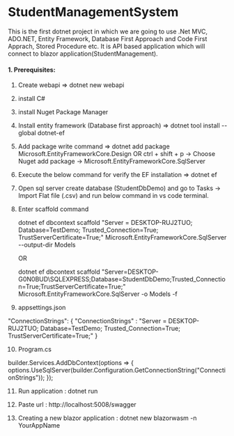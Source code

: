# StudentManagementSystem
This is the first dotnet project in which we are going to use .Net MVC, ADO.NET, Entity Framework, Database First Approach and Code First Apprach, Stored Procedure etc. It is API based application which will connect to blazor application(StudentManagement).



#### 1. Prerequisites:
1. Create webapi => dotnet new webapi
2. install C#
3. install Nuget Package Manager
4. Install entity framework (Database first approach) => dotnet tool install --global dotnet-ef
5. Add package write command => dotnet add package Microsoft.EntityFrameworkCore.Design
	OR 
	ctrl + shift + p -> Choose Nuget add package -> Microsoft.EntityFrameworkCore.SqlServer
 
6. Execute the below command for verify the EF installation => dotnet ef
7. Open sql server create database (StudentDbDemo) and go to Tasks -> Import Flat file (.csv) and run below command in vs code terminal.
8. Enter scaffold command 

	dotnet ef dbcontext scaffold "Server = DESKTOP-RUJ2TUO;
				      Database=TestDemo;
				      Trusted_Connection=True;
				      TrustServerCertificate=True;"
 	Microsoft.EntityFrameworkCore.SqlServer --output-dir Models


	OR 

	dotnet ef dbcontext scaffold "Server=DESKTOP-G0N0BUD\\SQLEXPRESS;Database=StudentDbDemo;Trusted_Connection=True;TrustServerCertificate=True;" Microsoft.EntityFrameworkCore.SqlServer -o Models -f


9. appsettings.json

 "ConnectionStrings": {
    "ConnectionStrings" : "Server = DESKTOP-RUJ2TUO;
			   Database=TestDemo;
			   Trusted_Connection=True;
			   TrustServerCertificate=True;"
  }

10. Program.cs 

 builder.Services.AddDbContext<TestDemoContext>(options =>
{
    options.UseSqlServer(builder.Configuration.GetConnectionString("ConnectionStrings"));
});

11. Run application : dotnet run
12. Paste url : http://localhost:5008/swagger


13. Creating a new blazor application : dotnet new blazorwasm -n YourAppName